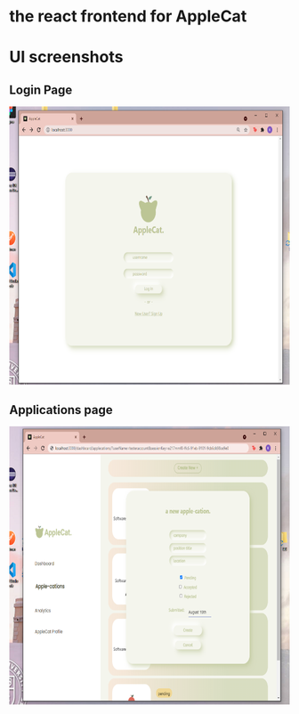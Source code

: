 # the react frontend for AppleCat

# UI screenshots
## Login Page
<img src = "/screenshots/newlogin-demo.png" height="500">

## Applications page
<img src = "/screenshots/createnew-apple-demo.png" height="500">
<img src = "/screenshots/Apple-cations demo.png" height="500>